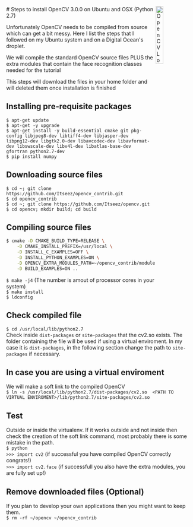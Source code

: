 <img margin-top="50px" align="right" width="20%" src="http://www.apulus.com/wp-content/uploads/2014/11/OpenCV-Logo.png" alt="OpenCV Logo">
# Steps to install OpenCV 3.0.0 on Ubuntu and OSX (Python 2.7)

<p>Unfortunately OpenCV needs to be compiled from source which can get a bit messy. Here I list the steps that I followed
on my Ubuntu system and on a Digital Ocean's droplet.</p>
<p>We will compile the standard OpenCV source files PLUS the extra modules that contain the face recognition classes
needed for the tutorial</p>
<p>This steps will download the files in your home folder and will deleted them once installation is finished</p>

## Installing pre-requisite packages
`$ apt-get update`<br>
`$ apt-get -y upgrade`<br>
`$ apt-get install -y build-essential cmake git pkg-config libjpeg8-dev libtiff4-dev libjasper-dev libpng12-dev libgtk2.0-dev
libavcodec-dev libavformat-dev libswscale-dev libv4l-dev libatlas-base-dev gfortran python2.7-dev`<br>
`$ pip install numpy`

## Downloading source files
`$ cd ~; git clone https://github.com/Itseez/opencv_contrib.git`<br>
`$ cd opencv_contrib`<br>
`$ cd ~; git clone https://github.com/Itseez/opencv.git`<br>
`$ cd opencv; mkdir build; cd build`<br>

## Compiling source files
```bash
$ cmake -D CMAKE_BUILD_TYPE=RELEASE \
	-D CMAKE_INSTALL_PREFIX=/usr/local \
	-D INSTALL_C_EXAMPLES=OFF \
	-D INSTALL_PYTHON_EXAMPLES=ON \
	-D OPENCV_EXTRA_MODULES_PATH=~/opencv_contrib/modules \
	-D BUILD_EXAMPLES=ON ..
```
`$ make -j4` (The number is amout of processor cores in your system)<br>
`$ make install`<br>
`$ ldconfig`

## Check compiled file
`$ cd /usr/local/lib/python2.7`<br>
Check inside `dist-packages` or `site-packages` that the cv2.so exists. The folder containing the file will be 
used if using a virtual enviroment. In my case it is `dist-packages`, in the following section change the path
to `site-packages` if necessary.

## In case you are using a virtual enviroment
We will make a soft link to the compiled OpenCV<br>
`$ ln -s /usr/local/lib/python2.7/dist-packages/cv2.so 
<PATH TO VIRTUAL ENVIROMENT>/lib/python2.7/site-packages/cv2.so`

## Test
Outside or inside the virtualenv. If it works outside and not inside then check the creation of the soft link command,
most probably there is some mistake in the path.<br>
`$ python`<br>
`>>> import cv2` (if successful you have compiled OpenCV correctly congrats!)<br>
`>>> import cv2.face` (if successfull you also have the extra modules, you are fully set up!)

## Remove downloaded files (Optional)
If you plan to develop your own applications then you might want to keep them.<br>
`$ rm -rf ~/opencv ~/opencv_contrib`
